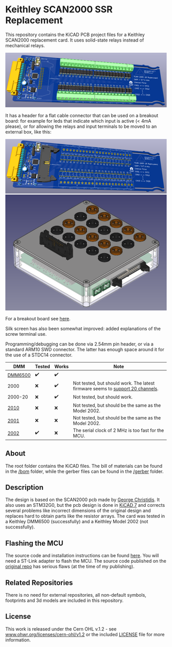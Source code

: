 Keithley SCAN2000 SSR Replacement
===================

This repository contains the KiCAD PCB project files for a Keithley SCAN2000 replacement card. It uses solid-state relays instead of mechanical relays.


![Keithley SCAN2000 board](images/pcb.png)

It has a header for a flat cable connector that can be used on a breakout board:
for example for leds that indicate which input is active (< 4mA please), or for allowing the relays and input terminals to be moved to an external box, like this:

![Keithley SCAN2000 board, for breakout](images/pcb_for_breakout.png)
![breakout case](images/breakout_case.png)

For a breakout board see [here](https://github.com/hb020/SCAN2000_breakout).

Silk screen has also been somewhat improved: added explanations of the screw terminal use.

Programming/debugging can be done via 2.54mm pin header, or via a standard ARM10 SWD connector. The latter has enough space around it for the use of a STDC14 connector.

|DMM|Tested|Works|Note|
|--|--|--|--|
|[DMM6500](https://www.tek.com/en/products/keithley/digital-multimeter/dmm6500)|:heavy_check_mark:|:heavy_check_mark:||
|2000|:x:|:heavy_check_mark:|Not tested, but should work. The latest firmware seems to [support 20 channels](https://www.eevblog.com/forum/circuit-studio/example-project-20-channel-solid-state-scan-card-for-k2000-dmm/msg3101128/#msg3101128).|
|2000-20|:x:|:heavy_check_mark:|Not tested, but should work.|
|[2010](https://www.tek.com/en/products/keithley/digital-multimeter/2010-series)|:x:|:x:|Not tested, but should be the same as the Model 2002.|
|[2001](https://www.tek.com/en/products/keithley/digital-multimeter/2001-series)|:x:|:x:|Not tested, but should be the same as the Model 2002.|
|[2002](https://www.tek.com/en/products/keithley/digital-multimeter/2002-series)|:heavy_check_mark:|:x:|The serial clock of 2 MHz is too fast for the MCU.|

About
-----
The root folder contains the KiCAD files. The bill of materials can be found in the [/bom](bom/) folder, while the gerber files can be found in the [/gerber](gerber/) folder.

Description
-------------------
The design is based on the SCAN2000 pcb made by [George Christidis](https://github.com/macgeorge/SCAN2000STM32). It also uses an STM32G0, but the pcb design is done in [KiCAD 7](https://www.kicad.org/) and corrects several problems like incorrect dimensions of the original design and replaces hard to obtain parts like the resistor arrays. The card was tested in a Keithley DMM6500 (successfully) and a Keithley Model 2002 (not successfully).

Flashing the MCU
-------------------
The source code and installation instructions can be found [here](https://github.com/hb020/SCAN2000_Firmware). You will need a ST-Link adapter to flash the MCU.
The source code published on the [original repo](https://github.com/PatrickBaus/SCAN2000_Firmware) has serious flaws (at the time of my publishing).

Related Repositories
--------------------

There is no need for external repositories, all non-default symbols, footprints and 3d models are included in this repository.

License
-------
This work is released under the Cern OHL v.1.2 - see www.ohwr.org/licenses/cern-ohl/v1.2 or the included [LICENSE](LICENSE) file for more information.

